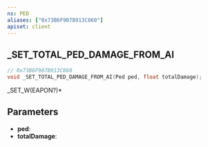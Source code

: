 ```yaml
---
ns: PED
aliases: ["0x73B6F907B913C860"]
apiset: client
---
```

## _SET_TOTAL_PED_DAMAGE_FROM_AI

```c
// 0x73B6F907B913C860
void _SET_TOTAL_PED_DAMAGE_FROM_AI(Ped ped, float totalDamage);
```

_SET_W(EAPON?)*

## Parameters
* **ped**:
* **totalDamage**: